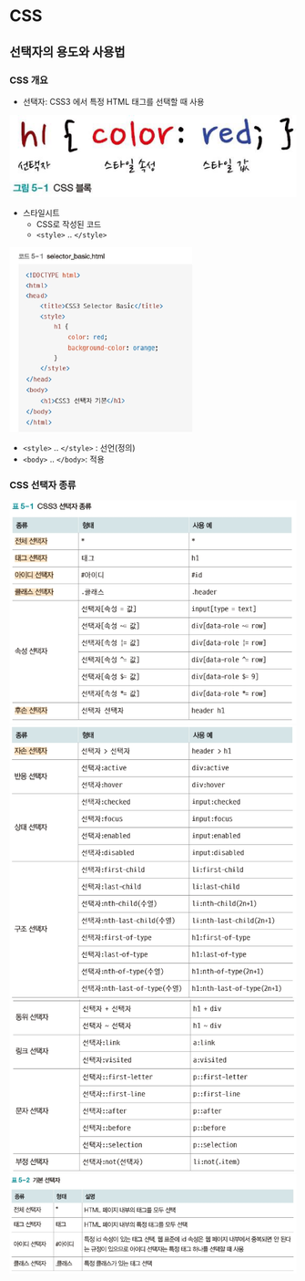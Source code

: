 # CSS

## 선택자의 용도와 사용법

### CSS 개요
- 선택자: CSS3 에서 특정 HTML 태그를 선택할 때 사용

![](2022-08-31-16-49-07.png)

- 스타일시트
  - CSS로 작성된 코드
  - `<style>` .. `</style>`

![](2022-08-31-16-49-56.png)

  - `<style>` .. `</style>` : 선언(정의)
  - `<body>` .. `</body>`: 적용 


### CSS 선택자 종류

![](2022-08-31-17-07-23.png)
![](2022-08-31-17-15-52.png)
![](2022-08-31-17-28-05.png)
![](2022-08-31-17-28-10.png)